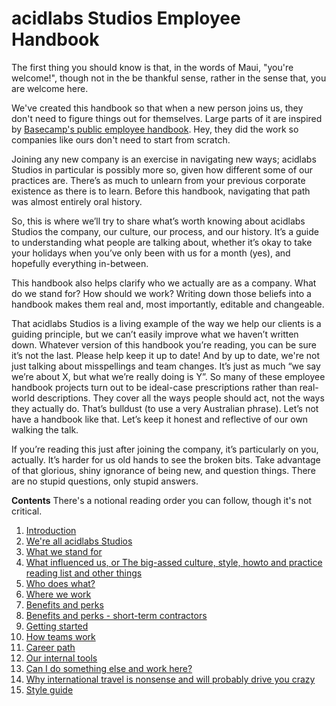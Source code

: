 # acidlabs Studios Employee Handbook
The first thing you should know is that, in the words of Maui, "you're welcome!", though not in the be thankful sense, rather in the sense that, you are welcome here.

We've created this handbook so that when a new person joins us, they don't need to figure things out for themselves. Large parts of it are inspired by [Basecamp's public employee handbook](https://github.com/basecamp/handbook). Hey, they did the work so companies like ours don't need to start from scratch.

Joining any new company is an exercise in navigating new ways; acidlabs Studios in particular is possibly more so, given how different some of our practices are. There’s as much to unlearn from your previous corporate existence as there is to learn. Before this handbook, navigating that path was almost entirely oral history.

So, this is where we’ll try to share what’s worth knowing about acidlabs Studios the company, our culture, our process, and our history. It’s a guide to understanding what people are talking about, whether it’s okay to take your holidays when you’ve only been with us for a month (yes), and hopefully everything in-between.

This handbook also helps clarify who we actually are as a company. What do we stand for? How should we work? Writing down those beliefs into a handbook makes them real and, most importantly, editable and changeable. 

That acidlabs Studios is a living example of the way we help our clients is a guiding principle, but we can’t easily improve what we haven’t written down. Whatever version of this handbook you’re reading, you can be sure it’s not the last. Please help keep it up to date! And by up to date, we're not just talking about misspellings and team changes. It’s just as much “we say we’re about X, but what we’re really doing is Y”. So many of these employee handbook projects turn out to be ideal-case prescriptions rather than real-world descriptions. They cover all the ways people should act, not the ways they actually do. That’s bulldust (to use a very Australian phrase). Let’s not have a handbook like that. Let’s keep it honest and reflective of our own walking the talk.

If you’re reading this just after joining the company, it’s particularly on you, actually. It’s harder for us old hands to see the broken bits. Take advantage of that glorious, shiny ignorance of being new, and question things. There are no stupid questions, only stupid answers.

__Contents__
There's a notional reading order you can follow, though it's not critical.
1. [Introduction](README.md)
2. [We're all acidlabs Studios](were-all-acidlabs-studios.md)
3. [What we stand for](what-we-stand-for.md)
4. [What influenced us, or The big-assed culture, style, howto and practice reading list and other things](influences.md)
5. [Who does what?](who-does-what.md)
6. [Where we work](where-we-work.md)
7. [Benefits and perks](benefits-and-perks.md)
8. [Benefits and perks - short-term contractors](benefits-and-perks-contractors.md)
9. [Getting started](getting-started.md)
10. [How teams work](how-teams-work.md)
11. [Career path](career-path.md)
12. [Our internal tools](our-internal-tools.md)
13. [Can I do something else and work here?](moonlighting.md)
14. [Why international travel is nonsense and will probably drive you crazy](international-travel.md)
15. [Style guide](style-guide.md)
